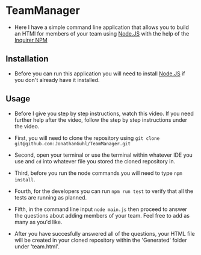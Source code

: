 # TeamManager

- Here I have a simple command line application that allows you to build an HTMl for members of your team using [Node.JS](https://nodejs.org/en/) with the help of the [Inquirer NPM](https://www.npmjs.com/package/inquirer/v/8.2.4#examples)

## Installation

- Before you can run this application you will need to install [Node.JS](https://nodejs.org/en/download/) if you don't already have it installed.

## Usage 

- Before I give you step by step instructions, watch this video. If you need further help after the video, follow the step by step instructions under the video.

- First, you will need to clone the repository using `git clone git@github.com:JonathanGuhl/TeamManager.git` 
- Second, open your terminal or use the terminal within whatever IDE you use and `cd` into whatever file you stored the cloned repository in.
- Third, before you run the node commands you will need to type `npm install`. 
- Fourth, for the developers you can run `npm run test` to verify that all the tests are running as planned. 
- Fifth, in the command line input `node main.js` then proceed to answer the questions about adding members of your team. Feel free to add as many as you'd like. 
- After you have succesfully answered all of the questions, your HTML file will be created in your cloned repository within the 'Generated' folder under 'team.html'. 

